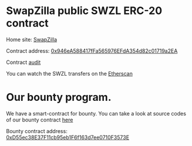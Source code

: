 # SwapZilla public SWZL ERC-20 contract

Home site: [SwapZilla](https://www.swapzilla.co)

Contract address: [0x946eA588417fFa565976EFdA354d82c01719a2EA](https://etherscan.io/address/0x946ea588417ffa565976efda354d82c01719a2ea)

Contract [audit](https://github.com/SwapZilla/contract/blob/master/ContractAudit.pdf)

You can watch the SWZL transfers on the [Etherscan](https://etherscan.io/token/0x946ea588417ffa565976efda354d82c01719a2ea?a=0x253442363cead3f9810b1033b3e6807318a9d4aa)

# Our bounty program.

We have a smart-contract for bounty. You can take a look at source codes of our bounty contract [here]()

Bounty contract address: [0xD55ec38E37F11cb95eb1F6f163d7ee0710F3573E](https://etherscan.io/address/0xd55ec38e37f11cb95eb1f6f163d7ee0710f3573e)
